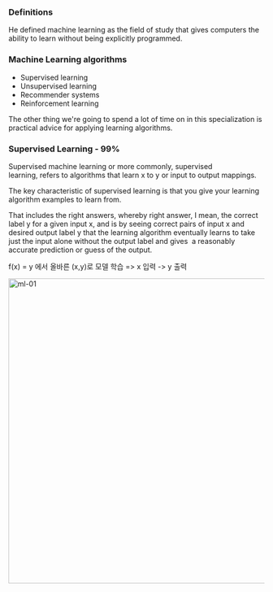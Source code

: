 ### Definitions
He defined machine learning as the field of study that gives computers the ability to learn without being explicitly programmed.
### Machine Learning algorithms
- Supervised learning
- Unsupervised learning
- Recommender systems
- Reinforcement learning

The other thing we're going to spend a lot of time on in this specialization is practical advice for applying learning algorithms. 

### Supervised Learning - 99%
Supervised machine learning or more commonly, supervised learning, refers to algorithms that learn x to y or input to output mappings.

The key characteristic of supervised learning is that you give your learning algorithm examples to learn from.

That includes the right answers, whereby right answer, I mean, the correct label y for a given input x, and is by seeing correct pairs of input x and desired output label y that the learning algorithm eventually learns to take just the input alone without the output label and gives 
a reasonably accurate prediction or guess of the output.

f(x) = y 에서 올바른 (x,y)로 모델 학습 =>  x  입력 -> y 출력


<img width="600" alt="ml-01" src="https://github.com/user-attachments/assets/92027b56-887d-4b76-ac75-1c8773259977" />

